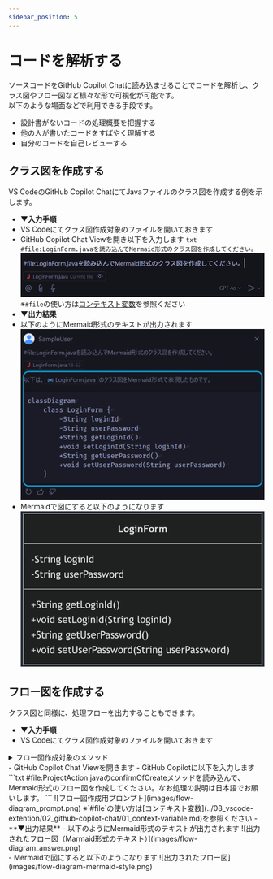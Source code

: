 ```yaml
---
sidebar_position: 5
---
```


# コードを解析する

ソースコードをGitHub Copilot Chatに読み込ませることでコードを解析し、クラス図やフロー図など様々な形で可視化が可能です。<br/>
以下のような場面などで利用できる手段です。

- 設計書がないコードの処理概要を把握する
- 他の人が書いたコードをすばやく理解する
- 自分のコードを自己レビューする

## クラス図を作成する

VS CodeのGitHub Copilot ChatにてJavaファイルのクラス図を作成する例を示します。

- **▼入力手順**
- VS Codeにてクラス図作成対象のファイルを開いておきます
- GitHub Copilot Chat Viewを開き以下を入力します
      ```txt
      #file:LoginForm.javaを読み込んでMermaid形式のクラス図を作成してください。
      ```
      ![クラス図作成用プロンプト](images/class-diagram_prompt.png)
      ※`#file`の使い方は[コンテキスト変数](../08_vscode-extention/02_github-copilot-chat/01_context-variable.md)を参照ください
- **▼出力結果**
- 以下のようにMermaid形式のテキストが出力されます
  ![出力されたクラス図（Mermaid形式のテキスト）](images/class-diagram_answer.png)
- Mermaidで図にすると以下のようになります
  ![出力されたクラス図](images/class-diagram-mermaid-style.png)

## フロー図を作成する

クラス図と同様に、処理フローを出力することもできます。

- **▼入力手順**
- VS Codeにてクラス図作成対象のファイルを開いておきます
<details>
  <summary>フロー図作成対象のメソッド</summary>
  ```java
  /**
   * 登録情報確認画面を表示。
   *
   * @param request HTTPリクエスト
   * @param context 実行コンテキスト
   * @return HTTPレスポンス
   */
  @InjectForm(form = ProjectForm.class, prefix = "form")
  @OnError(type = ApplicationException.class, path = "/WEB-INF/view/project/create.jsp")
  public HttpResponse confirmOfCreate(HttpRequest request, ExecutionContext context)
      ProjectForm form = context.getRequestScopedVar("form");
      if (form.hasClientId()) {
          if (!UniversalDao.exists(Client.class, "FIND_BY_CLIENT_ID",
                  new Object[] {Integer.parseInt(form.getClientId())})) {
              //補足：数値に対する自動フォーマット(自動的にカンマ編集される)を避けるため、Integerを明示的に文字列に変換している。
              throw new ApplicationException(
                      MessageUtil.createMessage(MessageLevel.ERROR, "errors.nothing.client",
                              Client.class.getSimpleName(),
                              form.getClientId()));
          }
      Project project = BeanUtil.createAndCopy(Project.class, form);
      LoginUserPrincipal userContext = SessionUtil.get(context, "userContext");
      project.setUserId(userContext.getUserId());
      SessionUtil.put(context, "project", project);
      final ProjectProfit projectProfit = new ProjectProfit(
              project.getSales(),
              project.getCostOfGoodsSold(),
              project.getSga(),
              project.getAllocationOfCorpExpenses()
      );
      context.setRequestScopedVar("profit", projectProfit);
      return new HttpResponse("/WEB-INF/view/project/confirmOfCreate.jsp");
  }
  ```
</details>
- GitHub Copilot Chat Viewを開きます
- GitHub Copilotに以下を入力します
      ```txt
      #file:ProjectAction.javaのconfirmOfCreateメソッドを読み込んで、Mermaid形式のフロー図を作成してください。なお処理の説明は日本語でお願いします。
      ```
      ![フロー図作成用プロンプト](images/flow-diagram_prompt.png)
      ※`#file`の使い方は[コンテキスト変数](../08_vscode-extention/02_github-copilot-chat/01_context-variable.md)を参照ください
- **▼出力結果**
- 以下のようにMermaid形式のテキストが出力されます
  ![出力されたフロー図（Marmaid形式のテキスト）](images/flow-diagram_answer.png)<br/>
- Mermaidで図にすると以下のようになります
  ![出力されたフロー図](images/flow-diagram-mermaid-style.png)
